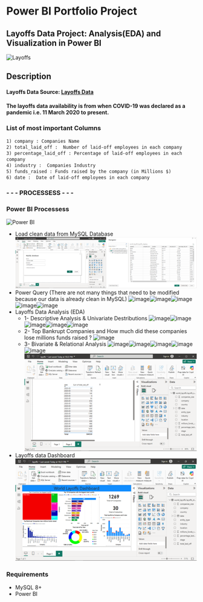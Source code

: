 # Power BI Portfolio Project

## Layoffs Data Project: Analysis(EDA) and Visualization in Power BI
![Layoffs]()

## Description

#### Layoffs Data Source: [Layoffs Data](https://www.kaggle.com/datasets/swaptr/layoffs-2022)
#### The layoffs data availability is from when COVID-19 was declared as a pandemic i.e. 11 March 2020 to present.


### List of most important Columns

```
1) company : Companies Name
2) total_laid_off :  Number of laid-off employees in each company
3) percentage_laid_off : Percentage of laid-off employees in each company
4) industry :  Companies Industry
5) funds_raised : Funds raised by the company (in Millions $)
6) date :  Date of laid-off employees in each company
```

### - - - PROCESSESS  - - -

### Power BI Processess
![Power BI](https://img.icons8.com/?size=200&id=3sGOUDo9nJ4k&format=png&color=000000)
* Load clean data from MySQL Database
![image](Images/01.png)
* Power Query (There are not many things that need to be modified because our data is already clean in MySQL)
![image](Images/PowerBI(3).png)![image](Images/PowerBI(4).png)![image](Images/PowerBI(5).png)![image](Images/PowerBI(6).png)![image](Images/PowerBI(7).png)
* Layoffs Data Analysis (EDA)
  * 1- Descriptive Analysis & Univariate Destributions
  ![image](Images/PowerBI(8).png)![image](Images/PowerBI(9).png)![image](Images/PowerBI(10).png)![image](Images/PowerBI(11).png)![image](Images/PowerBI(12).png)
  * 2- Top Bankrupt Companies and How much did these companies lose millions funds raised ?
  ![image](Images/PowerBI(14).png)
  * 3- Bivariate & Relational Analysis
  ![image](Images/PowerBI(15).png)![image](Images/PowerBI(16).png)![image](Images/PowerBI(17).png)![image](Images/PowerBI(18).png)![image](Images/PowerBI(19).png)![image](Images/PowerBI(20).png)
* Layoffs data Dashboard
![image](Images/Dashboard.png)

### Requirements
* MySQL 8+
* Power BI
